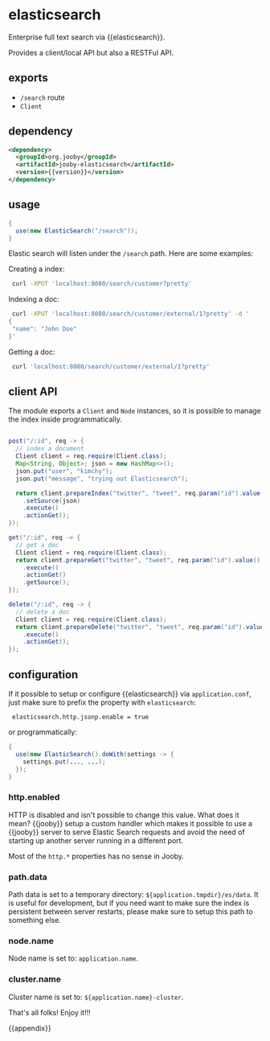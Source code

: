 # elasticsearch

Enterprise full text search via {{elasticsearch}}.

Provides a client/local API but also a RESTFul API.

## exports

* ```/search``` route
* ```Client```

## dependency

```xml
<dependency>
  <groupId>org.jooby</groupId>
  <artifactId>jooby-elasticsearch</artifactId>
  <version>{{version}}</version>
</dependency>
```

## usage

```java
{
  use(new ElasticSearch("/search"));
}
```

Elastic search will listen under the ```/search``` path. Here are some examples:

Creating a index:

```bash
 curl -XPUT 'localhost:8080/search/customer?pretty'
```

Indexing a doc:

```bash
 curl -XPUT 'localhost:8080/search/customer/external/1?pretty' -d '
{
 "name": "John Doe"
}'
```

Getting a doc:

```bash
 curl 'localhost:8080/search/customer/external/1?pretty'
```

## client API

The module exports a ```Client``` and ```Node``` instances, so it is possible to manage the index inside programmatically.

```java

post("/:id", req -> {
  // index a document
  Client client = req.require(Client.class);
  Map<String, Object>; json = new HashMap<>();
  json.put("user", "kimchy");
  json.put("message", "trying out Elasticsearch");

  return client.prepareIndex("twitter", "tweet", req.param("id").value())
    .setSource(json)
    .execute()
    .actionGet();
});

get("/:id", req -> {
  // get a doc
  Client client = req.require(Client.class);
  return client.prepareGet("twitter", "tweet", req.param("id").value())
    .execute()
    .actionGet()
    .getSource();
});

delete("/:id", req -> {
  // delete a doc
  Client client = req.require(Client.class);
  return client.prepareDelete("twitter", "tweet", req.param("id").value())
    .execute()
    .actionGet();
});
```

## configuration
If it possible to setup or configure {{elasticsearch}} via ```application.conf```, just make sure to prefix the property with ```elasticsearch```:

```properties
 elasticsearch.http.jsonp.enable = true
```

or programmatically:

```java
{
  use(new ElasticSearch().doWith(settings -> {
    settings.put(..., ...);
  });
}
```

### http.enabled
HTTP is disabled and isn't possible to change this value. What does it mean? {{jooby}} setup a custom
handler which makes it possible to use a {{jooby}} server to serve Elastic Search requests and avoid
the need of starting up another server running in a different port.

Most of the ```http.*``` properties has no sense in Jooby.

### path.data

Path data is set to a temporary directory: ```${application.tmpdir}/es/data```. It is
useful for development, but if you need want to make sure the index is persistent between server
restarts, please make sure to setup this path to something else.

### node.name
Node name is set to: ```application.name```.

### cluster.name
Cluster name is set to: ```${application.name}-cluster```.

That's all folks! Enjoy it!!!

{{appendix}}
